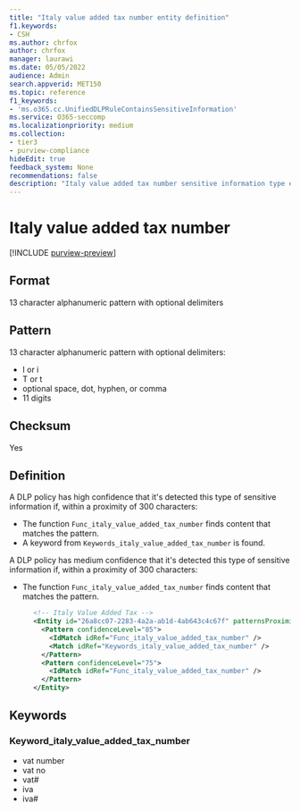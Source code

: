```yaml
---
title: "Italy value added tax number entity definition"
f1.keywords:
- CSH
ms.author: chrfox
author: chrfox
manager: laurawi
ms.date: 05/05/2022
audience: Admin
search.appverid: MET150
ms.topic: reference
f1_keywords:
- 'ms.o365.cc.UnifiedDLPRuleContainsSensitiveInformation'
ms.service: O365-seccomp
ms.localizationpriority: medium
ms.collection:
- tier3
- purview-compliance
hideEdit: true
feedback_system: None
recommendations: false
description: "Italy value added tax number sensitive information type entity definition."
---
```


# Italy value added tax number

[!INCLUDE [purview-preview](../includes/purview-preview.md)]

## Format

13 character alphanumeric pattern with optional delimiters

## Pattern

13 character alphanumeric pattern with optional delimiters:

- I or i
- T or t
- optional space, dot, hyphen, or comma
- 11 digits

## Checksum

Yes

## Definition

A DLP policy has high confidence that it's detected this type of sensitive information if, within a proximity of 300 characters:

- The function `Func_italy_value_added_tax_number` finds content that matches the pattern.
- A keyword from `Keywords_italy_value_added_tax_number` is found.

A DLP policy has medium confidence that it's detected this type of sensitive information if, within a proximity of 300 characters:

- The function `Func_italy_value_added_tax_number` finds content that matches the pattern.

```xml
      <!-- Italy Value Added Tax -->
      <Entity id="26a8cc07-2283-4a2a-ab1d-4ab643c4c67f" patternsProximity="300" recommendedConfidence="85">
        <Pattern confidenceLevel="85">
          <IdMatch idRef="Func_italy_value_added_tax_number" />
          <Match idRef="Keywords_italy_value_added_tax_number" />
        </Pattern>
        <Pattern confidenceLevel="75">
          <IdMatch idRef="Func_italy_value_added_tax_number" />
        </Pattern>
      </Entity>
```

## Keywords

### Keyword_italy_value_added_tax_number

- vat number
- vat no
- vat#
- iva
- iva#
